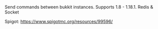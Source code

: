 Send commands between bukkit instances. Supports 1.8 - 1.18.1. Redis & Socket

Spigot: https://www.spigotmc.org/resources/99596/
